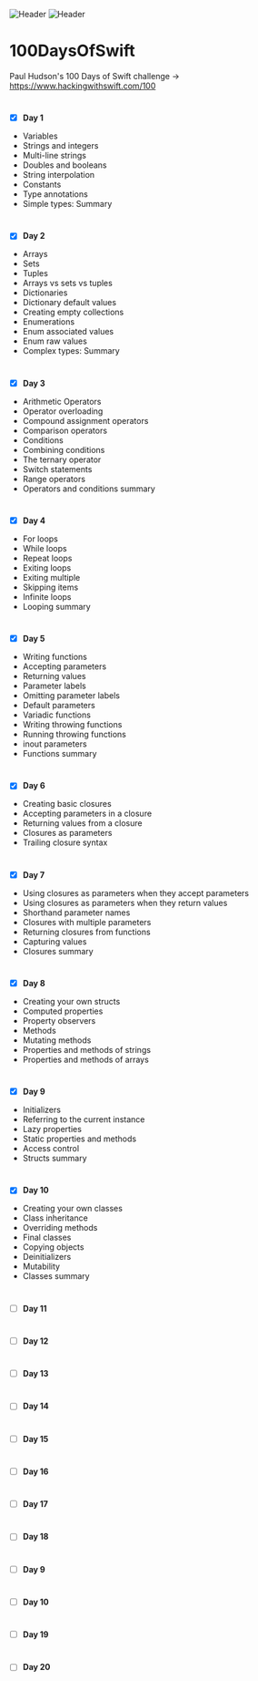 ![Header](https://img.shields.io/badge/platform-iOS-lightgrey.svg)
![Header](https://img.shields.io/badge/completion-8/100-brightgreen.svg)

# 100DaysOfSwift
Paul Hudson's 100 Days of Swift challenge -> https://www.hackingwithswift.com/100

#
 - [x] <b>Day 1</b>
* Variables
* Strings and integers
* Multi-line strings
* Doubles and booleans
* String interpolation
* Constants
* Type annotations
* Simple types: Summary

#
 - [x] <b>Day 2</b>
* Arrays
* Sets
* Tuples
* Arrays vs sets vs tuples
* Dictionaries
* Dictionary default values
* Creating empty collections
* Enumerations
* Enum associated values
* Enum raw values
* Complex types: Summary

#
 - [x] <b>Day 3</b>
* Arithmetic Operators
* Operator overloading
* Compound assignment operators
* Comparison operators
* Conditions
* Combining conditions
* The ternary operator
* Switch statements
* Range operators
* Operators and conditions summary

#
 - [x] <b>Day 4</b>
* For loops
* While loops
* Repeat loops
* Exiting loops
* Exiting multiple
* Skipping items
* Infinite loops
* Looping summary
 
 #
 - [x] <b>Day 5</b>
* Writing functions
* Accepting parameters
* Returning values
* Parameter labels
* Omitting parameter labels
* Default parameters
* Variadic functions
* Writing throwing functions
* Running throwing functions
* inout parameters
* Functions summary
 
 #
 - [x] <b>Day 6</b>
* Creating basic closures
* Accepting parameters in a closure
* Returning values from a closure
* Closures as parameters
* Trailing closure syntax
 
 #
 - [x] <b>Day 7</b>
* Using closures as parameters when they accept parameters
* Using closures as parameters when they return values
* Shorthand parameter names
* Closures with multiple parameters
* Returning closures from functions
* Capturing values
* Closures summary
 
 #
 - [x] <b>Day 8</b>
* Creating your own structs
* Computed properties
* Property observers
* Methods
* Mutating methods
* Properties and methods of strings
* Properties and methods of arrays

 #
 - [x] <b>Day 9</b>
* Initializers
* Referring to the current instance
* Lazy properties
* Static properties and methods
* Access control
* Structs summary
 
 #
 - [x] <b>Day 10</b>
* Creating your own classes
* Class inheritance
* Overriding methods
* Final classes
* Copying objects
* Deinitializers
* Mutability
* Classes summary

 #
 - [ ] <b>Day 11</b>
 
 #
 - [ ] <b>Day 12</b>

 #
 - [ ] <b>Day 13</b>
 
 #
 - [ ] <b>Day 14</b>

 #
 - [ ] <b>Day 15</b>
 
 #
 - [ ] <b>Day 16</b>

 #
 - [ ] <b>Day 17</b>
 
 #
 - [ ] <b>Day 18</b>

 #
 - [ ] <b>Day 9</b>
 
 #
 - [ ] <b>Day 10</b>

 #
 - [ ] <b>Day 19</b>
 
 #
 - [ ] <b>Day 20</b>


